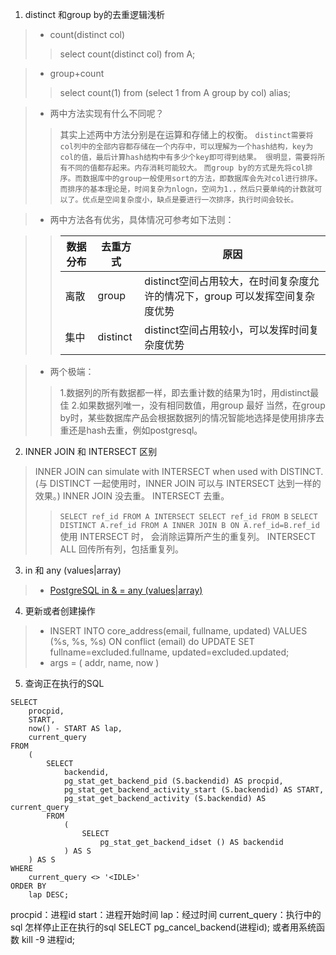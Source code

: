 
1. distinct 和group by的去重逻辑浅析

> - count(distinct col)
>> select count(distinct col) from A;

> - group+count
>> select count(1) from (select 1 from A group by col) alias;

> - 两中方法实现有什么不同呢？
>> 其实上述两中方法分别是在运算和存储上的权衡。
>> `distinct需要将col列中的全部内容都存储在一个内存中，可以理解为一个hash结构，key为col的值，最后计算hash结构中有多少个key即可得到结果。
很明显，需要将所有不同的值都存起来。内存消耗可能较大。`
`而group by的方式是先将col排序。而数据库中的group一般使用sort的方法，即数据库会先对col进行排序。而排序的基本理论是，时间复杂为nlogn，空间为1.，然后只要单纯的计数就可以了。优点是空间复杂度小，缺点是要进行一次排序，执行时间会较长。`

> - 两中方法各有优劣，具体情况可参考如下法则：

>> | 数据分布	| 去重方式	|  原因 | 
>> | ---	    | ---    	|  ---  | 
>> | 离散	    |  group	| distinct空间占用较大，在时间复杂度允许的情况下，group 可以发挥空间复杂度优势 | 
>> | 集中	    | distinct	| distinct空间占用较小，可以发挥时间复杂度优势 | 

> - 两个极端：
>> 1.数据列的所有数据都一样，即去重计数的结果为1时，用distinct最佳
>> 2.如果数据列唯一，没有相同数值，用group 最好
> 当然，在group by时，某些数据库产品会根据数据列的情况智能地选择是使用排序去重还是hash去重，例如postgresql。


2. INNER JOIN 和 INTERSECT 区别
> INNER JOIN can simulate with INTERSECT when used with DISTINCT. (与 DISTINCT 一起使用时，INNER JOIN 可以与 INTERSECT 达到一样的效果。)
> INNER JOIN 没去重。 INTERSECT 去重。
>> ` SELECT ref_id FROM A INTERSECT SELECT ref_id FROM B `
>> ` SELECT DISTINCT A.ref_id FROM A INNER JOIN B ON A.ref_id=B.ref_id `
> 使用 INTERSECT 时， 会消除运算所产生的重复列。 INTERSECT ALL 回传所有列，包括重复列。


3. in 和 any (values|array)
> - [PostgreSQL in & = any (values|array)  ](http://blog.163.com/digoal@126/blog/static/16387704020149163535754/)

4. 更新或者创建操作
> - INSERT INTO core_address(email, fullname, updated) VALUES (%s, %s, %s) ON conflict (email) do UPDATE SET fullname=excluded.fullname, updated=excluded.updated;
> - args = ( addr, name, now )

5. 查询正在执行的SQL
```
SELECT
    procpid,
    START,
    now() - START AS lap,
    current_query
FROM
    (
        SELECT
            backendid,
            pg_stat_get_backend_pid (S.backendid) AS procpid,
            pg_stat_get_backend_activity_start (S.backendid) AS START,
            pg_stat_get_backend_activity (S.backendid) AS current_query
        FROM
            (
                SELECT
                    pg_stat_get_backend_idset () AS backendid
            ) AS S
    ) AS S
WHERE
    current_query <> '<IDLE>'
ORDER BY
    lap DESC;
```
procpid：进程id
start：进程开始时间
lap：经过时间
current_query：执行中的sql
怎样停止正在执行的sql
SELECT pg_cancel_backend(进程id);
或者用系统函数
kill -9 进程id;